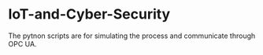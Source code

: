 # IoT-and-Cyber-Security

The pytnon scripts are for simulating the process and communicate through OPC UA.
